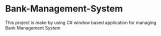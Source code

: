 # Bank-Management-System
This project  is make by using C# window based application for managing Bank Management System
